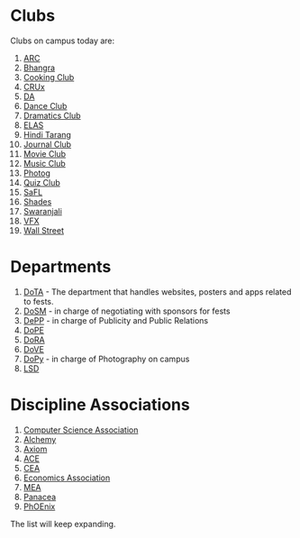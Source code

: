 <!-- TITLE: Student Organisations -->
<!-- SUBTITLE: Recognised student organisations at BITS Hyderabad are mostly of three types - clubs, which are usually focussed on extracurricular activities like dance, music, and drama. Departments, which primarily work for the fests ARENA, ATMOS, and Pearl. Technical Associations and Clubs are focussed on working in a specific area of science or technology.  -->

# Clubs
Clubs on campus today are:
1.  [ARC](/orgs/arc) 
2.  [Bhangra](/orgs/bhangra)
3.  [Cooking Club](/orgs/cooking-club)
4.  [CRUx](/orgs/crux)
5.  [DA](/orgs/da) 
6.  [Dance Club](/orgs/dance-club) 
7.  [Dramatics Club](/orgs/dramatics-club)
8.  [ELAS](/orgs/elas) 
9.  [Hindi Tarang](/orgs/hindi-tarang)
10. [Journal Club](/orgs/journal-club) 
11. [Movie Club](/orgs/movie-club)
12. [Music Club](/orgs/music-club)
13. [Photog](/orgs/photog)
14. [Quiz Club](/orgs/quiz-club)
15. [SaFL](/orgs/safl)
16. [Shades](/orgs/shades)
17. [Swaranjali](/orgs/swaranjali)
18. [VFX](/orgs/vfx)
19. [Wall Street](/orgs/wall-street)
# Departments
1. [DoTA](/orgs/dota) - The department that handles websites, posters and apps related to fests.
2. [DoSM](/orgs/dosm) - in charge of negotiating with sponsors for fests
3. [DePP](/orgs/depp) - in charge of Publicity and Public Relations
4. [DoPE](/orgs/dope)
5. [DoRA](/orgs/dora) 
6. [DoVE](/orgs/dove) 
7. [DoPy](/orgs/dopy) - in charge of Photography on campus 
8. [LSD](/orgs/lsd)

# Discipline Associations
1. [Computer Science Association](/orgs/csa)
2. [Alchemy](/orgs/alchemy/)
3. [Axiom](/orgs/axiom)
4. [ACE](/orgs/ace)
5. [CEA](/orgs/cea)
6. [Economics Association](/orgs/eco-assoc)
7.  [MEA](/orgs/mea)
8.  [Panacea](/orgs/panacea)
9.  [PhOEnix](/orgs/phoenix)


The list will keep expanding.